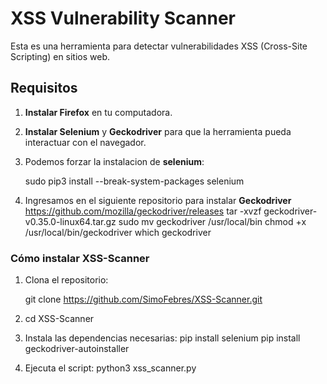 # XSS Vulnerability Scanner

Esta es una herramienta para detectar vulnerabilidades XSS (Cross-Site Scripting) en sitios web.

## Requisitos

1. **Instalar Firefox** en tu computadora.
2. **Instalar Selenium** y **Geckodriver** para que la herramienta pueda interactuar con el navegador.
3. Podemos forzar la instalacion de **selenium**: 

   sudo pip3 install --break-system-packages selenium

4. Ingresamos en el siguiente repositorio para instalar **Geckodriver**
   https://github.com/mozilla/geckodriver/releases
      tar -xvzf geckodriver-v0.35.0-linux64.tar.gz
      sudo mv geckodriver /usr/local/bin
      chmod +x /usr/local/bin/geckodriver
      which geckodriver
      
### Cómo instalar XSS-Scanner

1. Clona el repositorio:

   git clone https://github.com/SimoFebres/XSS-Scanner.git

2. cd XSS-Scanner

3. Instala las dependencias necesarias:
   pip install selenium
   pip install geckodriver-autoinstaller

4. Ejecuta el script:
   python3 xss_scanner.py
   
 
